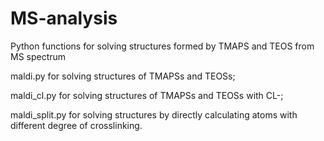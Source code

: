 # MS-analysis
Python functions for solving structures formed by TMAPS and TEOS from MS spectrum

maldi.py for solving structures of TMAPSs and TEOSs;

maldi_cl.py for solving structures of TMAPSs and TEOSs with CL-;

maldi_split.py for solving structures by directly calculating atoms with different degree of crosslinking.
